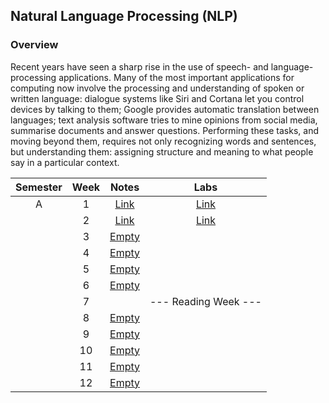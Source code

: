 ## Natural Language Processing (NLP)

### Overview
Recent years have seen a sharp rise in the use of speech- and language-processing applications.  Many of the most important applications for computing now involve the processing and understanding of spoken or written language: dialogue systems like Siri and Cortana let you control devices by talking to them; Google provides automatic translation between languages; text analysis software tries to mine opinions from social media, summarise documents and answer questions. Performing these tasks, and moving beyond them, requires not only recognizing words and sentences, but understanding them: assigning structure and meaning to what people say in a particular context.

| Semester   |      Week |  Notes | Labs |
|:----------:|:-------------:|:------:|:------:|
| A |  1 | [Link](https://github.com/mughees-asif/postgraduate-artificial-intelligence/tree/master/Semester%20A/Natural%20Language%20Processing/notes/Week%201) | [Link](https://github.com/mughees-asif/postgraduate-artificial-intelligence/tree/master/Semester%20A/Natural%20Language%20Processing/labs/Lab%201) |
|  |  2 | [Link](https://github.com/mughees-asif/postgraduate-artificial-intelligence/tree/master/Semester%20A/Natural%20Language%20Processing/notes/Week%202) | [Link](https://github.com/mughees-asif/postgraduate-artificial-intelligence/tree/master/Semester%20A/Natural%20Language%20Processing/labs/Lab%202) |
|  |  3 | [Empty]() | |
|  |  4 | [Empty]() ||
|  |  5 | [Empty]() | |
|  |  6 | [Empty]() | |
|  |  7 |  | --- Reading Week --- |
|  |  8 | [Empty]() | |
|  |  9 | [Empty]() | |
|  |  10 | [Empty]() |  |
|  |  11 | [Empty]() | |
|  |  12 | [Empty]() |  |